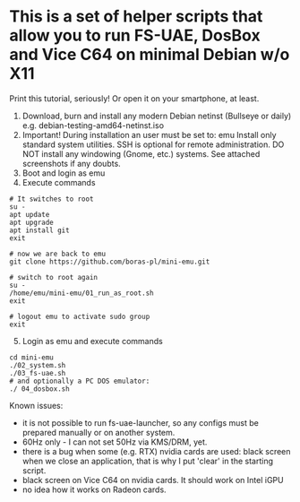 # This is a set of helper scripts that allow you to run FS-UAE, DosBox and Vice C64 on minimal Debian w/o X11
Print this tutorial, seriously! Or open it on your smartphone, at least.

1. Download, burn and install any modern Debian netinst (Bullseye or daily) e.g. debian-testing-amd64-netinst.iso
2. Important! During installation an user must be set to: emu
Install only standard system utilities. SSH is optional for remote administration.
DO NOT install any windowing (Gnome, etc.) systems.
See attached screenshots if any doubts.
3. Boot and login as emu
4. Execute commands
```
# It switches to root
su -
apt update
apt upgrade
apt install git
exit

# now we are back to emu
git clone https://github.com/boras-pl/mini-emu.git

# switch to root again
su -
/home/emu/mini-emu/01_run_as_root.sh 
exit

# logout emu to activate sudo group
exit
```
5. Login as emu and execute commands
```
cd mini-emu
./02_system.sh
./03_fs-uae.sh 
# and optionally a PC DOS emulator:
./ 04_dosbox.sh
```
Known issues:
- it is not possible to run fs-uae-launcher, so any configs must be prepared manually or on another system.
- 60Hz only - I can not set 50Hz via KMS/DRM, yet.
- there is a bug when some (e.g. RTX) nvidia cards are used: black screen when we close an application, that is why I put 'clear' in the starting script.
- black screen on Vice C64 on nvidia cards. It should work on Intel iGPU
- no idea how it works on Radeon cards.
